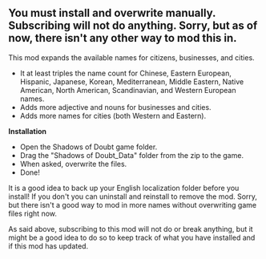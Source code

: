 ## You must install and overwrite manually. Subscribing will not do anything. Sorry, but as of now, there isn't any other way to mod this in.

This mod expands the available names for citizens, businesses, and cities.
* It at least triples the name count for Chinese, Eastern European, Hispanic, Japanese, Korean, Mediterranean, Middle Eastern, Native American, North American, Scandinavian, and Western European names.
* Adds more adjective and nouns for businesses and cities.
* Adds more names for cities (both Western and Eastern).

**Installation**
* Open the Shadows of Doubt game folder.
* Drag the "Shadows of Doubt_Data" folder from the zip to the game.
* When asked, overwrite the files.
* Done!

It is a good idea to back up your English localization folder before you install! If you don't you can uninstall and reinstall to remove the mod. Sorry, but there isn't a good way to mod in more names without overwriting game files right now.

As said above, subscribing to this mod will not do or break anything, but it might be a good idea to do so to keep track of what you have installed and if this mod has updated.
